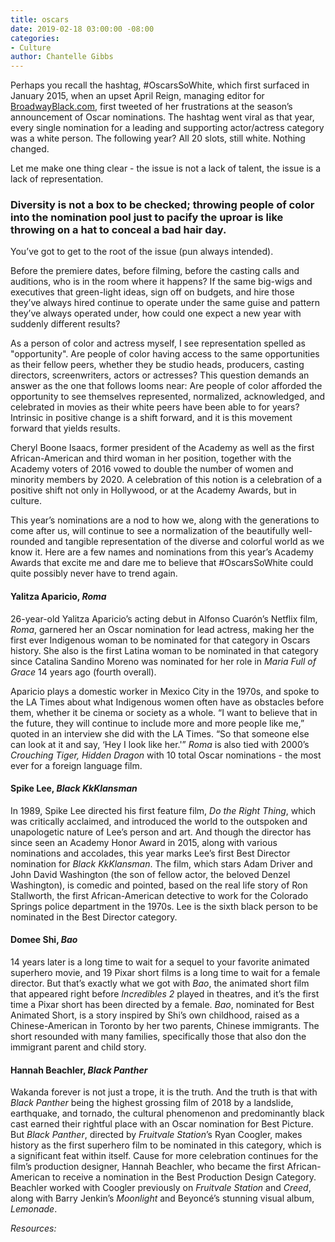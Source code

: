 ```yaml
---
title: oscars
date: 2019-02-18 03:00:00 -08:00
categories:
- Culture
author: Chantelle Gibbs
---
```


Perhaps you recall the hashtag, #OscarsSoWhite, which first surfaced in January 2015, when an upset April Reign, managing editor for [BroadwayBlack.com](http://broadwayblack.com/), first tweeted of her frustrations at the season’s announcement of Oscar nominations. The hashtag went viral as that year, every single nomination for a leading and supporting actor/actress category was a white person. The following year? All 20 slots, still white. Nothing changed.

Let me make one thing clear - the issue is not a lack of talent, the issue is a lack of representation. 

### Diversity is not a box to be checked; throwing people of color into the nomination pool just to pacify the uproar is like throwing on a hat to conceal a bad hair day. 

You’ve got to get to the root of the issue (pun always intended).

Before the premiere dates, before filming, before the casting calls and auditions, who is in the room where it happens? If the same big-wigs and executives that green-light ideas, sign off on budgets, and hire those they’ve always hired continue to operate under the same guise and pattern they’ve always operated under, how could one expect a new year with suddenly different results? 

As a person of color and actress myself, I see representation spelled as "opportunity". Are people of color having access to the same opportunities as their fellow peers, whether they be studio heads, producers, casting directors, screenwriters, actors or actresses? This question demands an answer as the one that follows looms near: Are people of color afforded the opportunity to see themselves represented, normalized, acknowledged, and celebrated in movies as their white peers have been able to for years? Intrinsic in positive change is a shift forward, and it is this movement forward that yields results.

Cheryl Boone Isaacs, former president of the Academy as well as the first African-American and third woman in her position, together with the Academy voters of 2016 vowed to double the number of women and minority members by 2020. A celebration of this notion is a celebration of a positive shift not only in Hollywood, or at the Academy Awards, but in culture. 

This year’s nominations are a nod to how we, along with the generations to come after us, will continue to see a normalization of the beautifully well-rounded and tangible representation of the diverse and colorful world as we know it. Here are a few names and nominations from this year’s Academy Awards that excite me and dare me to believe that #OscarsSoWhite could quite possibly never have to trend again. 

#### Yalitza Aparicio, _Roma_

26-year-old Yalitza Aparicio’s acting debut in Alfonso Cuarón’s Netflix film, _Roma_, garnered her an Oscar nomination for lead actress, making her the first ever Indigenous woman to be nominated for that category in Oscars history. She also is the first Latina woman to be nominated in that category since Catalina Sandino Moreno was nominated for her role in _Maria Full of Grace_ 14 years ago (fourth overall). 

Aparicio plays a domestic worker in Mexico City in the 1970s, and spoke to the LA Times about what Indigenous women often have as obstacles before them, whether it be cinema or society as a whole. “I want to believe that in the future, they will continue to include more and more people like me,” quoted in an interview she did with the LA Times. “So that someone else can look at it and say, ‘Hey I look like her.'” _Roma_ is also tied with 2000’s _Crouching Tiger, Hidden Dragon_ with 10 total Oscar nominations - the most ever for a foreign language film.

#### Spike Lee, _Black KkKlansman_

In 1989, Spike Lee directed his first feature film, _Do the Right Thing_, which was critically acclaimed, and introduced the world to the outspoken and unapologetic nature of Lee’s person and art. And though the director has since seen an Academy Honor Award in 2015, along with various nominations and accolades, this year marks Lee’s first Best Director nomination for _Black KkKlansman_. The film, which stars Adam Driver and John David Washington (the son of fellow actor, the beloved Denzel Washington), is comedic and pointed, based on the real life story of Ron Stallworth, the first African-American detective to work for the Colorado Springs police department in the 1970s. Lee is the sixth black person to be nominated in the Best Director category.

#### Domee Shi, _Bao_

14 years later is a long time to wait for a sequel to your favorite animated superhero movie, and 19 Pixar short films is a long time to wait for a female director. But that’s exactly what we got with _Bao_, the animated short film that appeared right before _Incredibles 2_ played in theatres, and it’s the first time a Pixar short has been directed by a female. _Bao_, nominated for Best Animated Short, is a story inspired by Shi’s own childhood, raised as a Chinese-American in Toronto by her two parents, Chinese immigrants. The short resounded with many families, specifically those that also don the immigrant parent and child story.
 
#### Hannah Beachler, _Black Panther_

Wakanda forever is not just a trope, it is the truth. And the truth is that with _Black Panther_ being the highest grossing film of 2018 by a landslide, earthquake, and tornado, the cultural phenomenon and predominantly black cast earned their rightful place with an Oscar nomination for Best Picture. But _Black Panther_, directed by _Fruitvale Station_’s Ryan Coogler, makes history as the first superhero film to be nominated in this category, which is a significant feat within itself. Cause for more celebration continues for the film’s production designer, Hannah Beachler, who became the first African-American to receive a nomination in the Best Production Design Category. Beachler worked with Coogler previously on _Fruitvale Station_ and _Creed_, along with Barry Jenkin’s _Moonlight_ and Beyoncé’s stunning visual album, _Lemonade_.  

_Resources:_

